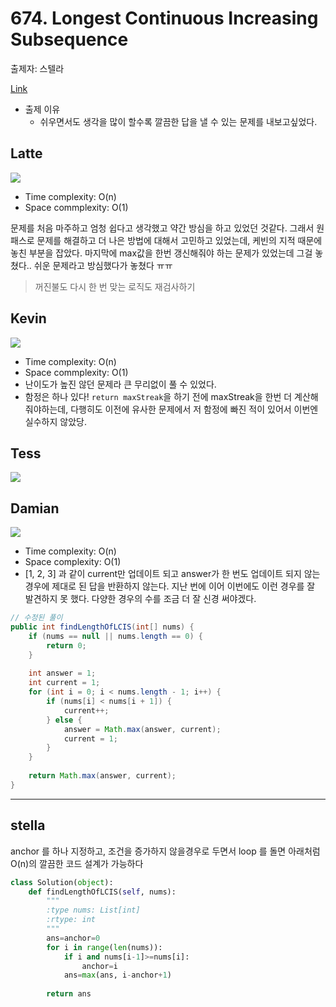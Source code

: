 # 674. Longest Continuous Increasing Subsequence

출제자: 스텔라

[Link](https://leetcode.com/problems/longest-continuous-increasing-subsequence/)

- 출제 이유
  - 쉬우면서도 생각을 많이 할수록 깔끔한 답을 낼 수 있는 문제를 내보고싶었다.

## Latte
![](./images/20200105_674_latte.jpeg)

- Time complexity: O(n)
- Space commplexity: O(1)

문제를 처음 마주하고 엄청 쉽다고 생각했고 약간 방심을 하고 있었던 것같다. 그래서 원패스로 문제를 해결하고 더 나은 방법에 대해서 고민하고 있었는데, 케빈의 지적 때문에 놓친 부분을 잡았다. 마지막에 max값을 한번 갱신해줘야 하는 문제가 있었는데 그걸 놓쳤다.. 쉬운 문제라고 방심했다가 놓쳤다 ㅠㅠ

> 꺼진불도 다시 한 번 맞는 로직도 재검사하기




## Kevin
![](./images/20200105_674_kevin.jpeg)

- Time complexity: O(n)
- Space commplexity: O(1)
- 난이도가 높진 않던 문제라 큰 무리없이 풀 수 있었다.
- 함정은 하나 있다! ```return maxStreak```을 하기 전에 maxStreak을 한번 더 계산해줘야하는데, 다행히도 이전에 유사한 문제에서 저 함정에 빠진 적이 있어서 이번엔 실수하지 않았당.

## Tess
![](./images/20200105_674_tess.jpeg)

## Damian
![](./images/20200105_674_damian.jpeg)

- Time complexity: O(n)
- Space complexity: O(1)
- [1, 2, 3] 과 같이 current만 업데이트 되고 answer가 한 번도 업데이트 되지 않는 경우에 제대로 된 답을 반환하지 않는다. 지난 번에 이어 이번에도 이런 경우를 잘 발견하지 못 했다. 다양한 경우의 수를 조금 더 잘 신경 써야겠다.
```java
// 수정된 풀이
public int findLengthOfLCIS(int[] nums) {
    if (nums == null || nums.length == 0) {
        return 0;
    }
    
    int answer = 1;
    int current = 1;
    for (int i = 0; i < nums.length - 1; i++) {
        if (nums[i] < nums[i + 1]) {
            current++;
        } else {
            answer = Math.max(answer, current);
            current = 1;
        }
    }
    
    return Math.max(answer, current);
}
```

---
## stella
anchor 를 하나 지정하고, 조건을 증가하지 않을경우로 두면서 loop 를 돌면 아래처럼 O(n)의 깔끔한 코드 설계가 가능하다
```python
class Solution(object):
    def findLengthOfLCIS(self, nums):
        """
        :type nums: List[int]
        :rtype: int
        """
        ans=anchor=0
        for i in range(len(nums)):
            if i and nums[i-1]>=nums[i]:
                anchor=i
            ans=max(ans, i-anchor+1)
            
        return ans
```
